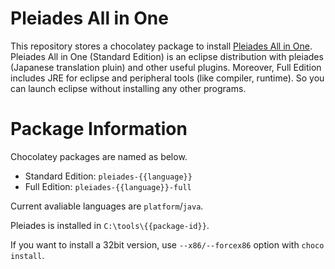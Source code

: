 
# Pleiades All in One

This repository stores a chocolatey package to install [Pleiades All in One](http://mergedoc.osdn.jp/). Pleiades All in One (Standard Edition) is an eclipse distribution with pleiades (Japanese translation pluin) and other useful plugins. Moreover, Full Edition includes JRE for eclipse and peripheral tools (like compiler, runtime). So you can launch eclipse without installing any other programs.

# Package Information

Chocolatey packages are named as below.

- Standard Edition: `pleiades-{{language}}`
- Full Edition: `pleiades-{{language}}-full`

Current avaliable languages are `platform`/`java`.

Pleiades is installed in `C:\tools\{{package-id}}`.

If you want to install a 32bit version, use `--x86/--forcex86` option with `choco install`.

